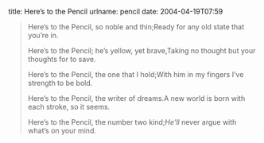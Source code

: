 title: Here&#x02bc;s to the Pencil
urlname: pencil
date: 2004-04-19T07:59

>  
> Here&#x02bc;s to the Pencil, so noble and thin;Ready for any old state that you&#x02bc;re in.
> 
>  
> Here&#x02bc;s to the Pencil; he&#x02bc;s yellow, yet brave,Taking no thought but your thoughts for to save.
> 
>  
> Here&#x02bc;s to the Pencil, the one that I hold;With him in my fingers I&#x02bc;ve strength to be bold.
> 
>  
> Here&#x02bc;s to the Pencil, the writer of dreams.A new world is born with each stroke, so it seems.
> 
>  
> Here&#x02bc;s to the Pencil, the number two kind;_He&#x02bc;ll_ never argue with what&#x02bc;s on your mind.
> 